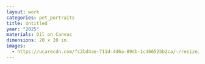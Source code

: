 ```yaml
---
layout: work
categories: pet_portraits
title: Untitled
year: "2025"
materials: Oil on Canvas
dimensions: 20 x 20 in.
images:
  - https://ucarecdn.com/fc2bd4ae-711d-4d6a-89db-1c46652bb2ca/-/resize/2400/-/quality/lightest/-/format/auto/
---
```

